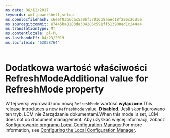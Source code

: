 ```yaml
---
ms.date: 06/12/2017
keywords: wmf,powershell,setup
ms.openlocfilehash: c6eef03b6cac5a0bf37016b8aaec18f296c2625e
ms.sourcegitcommit: e7445ba8203da304286c591ff513900ad1c244a4
ms.translationtype: MT
ms.contentlocale: pl-PL
ms.lasthandoff: 04/23/2019
ms.locfileid: "62058764"
---
```

# <a name="additional-value-for-refreshmode-property"></a><span data-ttu-id="51302-102">Dodatkowa wartość właściwości RefreshMode</span><span class="sxs-lookup"><span data-stu-id="51302-102">Additional value for RefreshMode property</span></span>

<span data-ttu-id="51302-103">W tej wersji wprowadzono nową `RefreshMode` wartość **wyłączone**.</span><span class="sxs-lookup"><span data-stu-id="51302-103">This release introduces a new `RefreshMode` value, **Disabled**.</span></span> <span data-ttu-id="51302-104">Jeśli skonfigurowano ten tryb, LCM nie Zarządzanie dokumentami.</span><span class="sxs-lookup"><span data-stu-id="51302-104">When this mode is set, LCM does not do document management.</span></span> <span data-ttu-id="51302-105">Aby uzyskać więcej informacji, zobacz [Konfigurowanie programu Local Configuration Manager](https://msdn.microsoft.com/powershell/dsc/metaconfig).</span><span class="sxs-lookup"><span data-stu-id="51302-105">For more information, see [Configuring the Local Configuration Manager](https://msdn.microsoft.com/powershell/dsc/metaconfig).</span></span>
